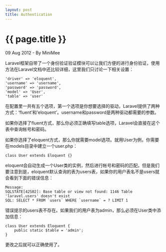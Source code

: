 ```yaml
---
layout: post
title: Authentication
---
```


{{ page.title }}
================

<p class="meta">09 Aug 2012 - By MiniMee</p>

Laravel框架自带了一个身份验证验证模块可以让我们方便的进行身份验证，使用方法在Laravel文档中还比较详细，这里我们只讨论一下相关设置：

    'driver' => 'eloquent',
    'username' => 'username',
    'password' => 'password',
    'model' => 'User',
    'table' => 'user'

在配置里一共有五个选项，第一个选项是你想要选择的驱动，Laravel提供了两种方式：‘fluent’和‘eloquent’。username和password是两种驱动都需要的参数。

如果你选择了fluent方式，那么你必须正确填写table选项，Laravel会直接在这个表中查询帐号和密码。

如果你选择了eloquent方式，那么你就需要model选项。就用User为例，你需要在models目录中建立一个user.php：

    class User extends Eloquent {}

eloquent会自动生成一个User类的实例，然后进行帐号和密码的匹配。但是我们要注意到是，eloquent默认查询的表为users表，如果你的用户表名不是users就会看到下面的错误信息：

    Message:
    SQLSTATE[42S02]: Base table or view not found: 1146 Table 'laravel.users' doesn't exist
    SQL: SELECT * FROM `users` WHERE `username` = ? LIMIT 1

错误提示的users表不存在。如果我们的用户表为admin，那么必须在User类中添加信息：

    class User extends Eloquent {
        public static $table = 'admin';
    }

更改之后就可以正确使用了。
